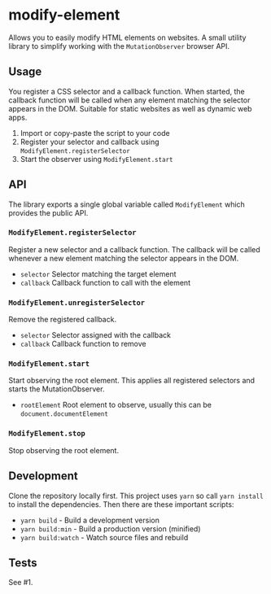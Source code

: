 # modify-element

Allows you to easily modify HTML elements on websites.
A small utility library to simplify working with the `MutationObserver` browser API.

## Usage

You register a CSS selector and a callback function. When started, the callback function
will be called when any element matching the selector appears in the DOM. Suitable for
static websites as well as dynamic web apps.

1. Import or copy-paste the script to your code
1. Register your selector and callback using `ModifyElement.registerSelector`
1. Start the observer using `ModifyElement.start`

## API

The library exports a single global variable called `ModifyElement` which provides the public API.

### `ModifyElement.registerSelector`

Register a new selector and a callback function. The callback will
be called whenever a new element matching the selector appears in the DOM.

- `selector` Selector matching the target element
- `callback` Callback function to call with the element

### `ModifyElement.unregisterSelector`

Remove the registered callback.

- `selector` Selector assigned with the callback 
- `callback` Callback function to remove

### `ModifyElement.start`

Start observing the root element. This applies all registered
selectors and starts the MutationObserver.

- `rootElement` Root element to observe, usually this can be `document.documentElement`

### `ModifyElement.stop`

Stop observing the root element.

## Development

Clone the repository locally first. This project uses `yarn` so call `yarn install` to install
the dependencies. Then there are these important scripts:

- `yarn build` - Build a development version
- `yarn build:min` - Build a production version (minified)
- `yarn build:watch` - Watch source files and rebuild

## Tests

See #1.
